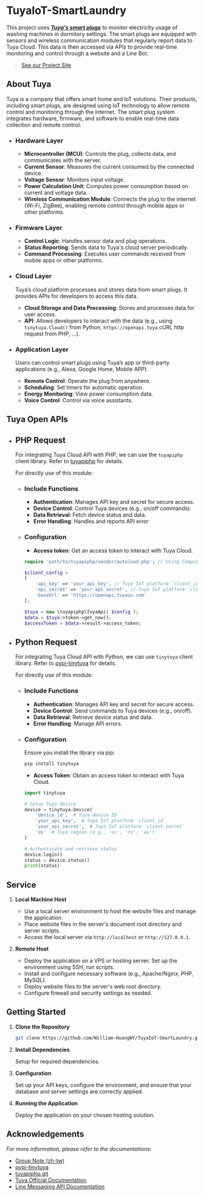 # TuyaIoT-SmartLaundry

This  project uses [_**Tuya's smart plugs**_](https://www.tuyaexpo.com/smart/electrical/indoor-plug---outlet/smart-plugs/CT9cn90yyaumny-CT9cn95ninmx4t-CT9cn9ryid3ecb) to monitor electricity usage of washing machines in dormitory settings. The smart plugs are equipped with sensors and wireless communication modules that regularly report data to Tuya Cloud. This data is then accessed via APIs to provide real-time monitoring and control through a website and a Line Bot.

> [See our Project Site](https://weiyinghuang.com/iot/nsysu-dormitory-washing-machine-mainpage.html)

## About Tuya

Tuya is a company that offers smart home and IoT solutions. Their products, including smart plugs, are designed using IoT technology to allow remote control and monitoring through the internet. The smart plug system integrates hardware, firmware, and software to enable real-time data collection and remote control. 

* ### Hardware Layer
    - **Microcontroller (MCU)**: Controls the plug, collects data, and communicates with the server.
    - **Current Sensor**: Measures the current consumed by the connected device.
    - **Voltage Sensor**: Monitors input voltage.
    - **Power Calculation Unit**: Computes power consumption based on current and voltage data.
    - **Wireless Communication Module**: Connects the plug to the internet (Wi-Fi, ZigBee), enabling remote control through mobile apps or other platforms.

* ### Firmware Layer
    - **Control Logic**: Handles sensor data and plug operations.
    - **Status Reporting**: Sends data to Tuya's cloud server periodically.
    - **Command Processing**: Executes user commands received from mobile apps or other platforms.

* ### Cloud Layer
    Tuya’s cloud platform processes and stores data from smart plugs. It provides APIs for developers to access this data.
    - **Cloud Storage and Data Processing**: Stores and processes data for user access.
    - **API**: Allows developers to interact with the data (e.g., using `tinytuya.Cloud()` from Python, `https://openapi.tuya` cURL http request from PHP, ...).

* ### Application Layer
    Users can control smart plugs using Tuya’s app or third-party applications (e.g., Alexa, Google Home, Mobile APP).
    - **Remote Control**: Operate the plug from anywhere.
    - **Scheduling**: Set timers for automatic operation.
    - **Energy Monitoring**: View power consumption data.
    - **Voice Control**: Control via voice assistants.

## Tuya Open APIs
- ## PHP Request
    For integrating Tuya Cloud API with PHP, we can use the `tuyapiphp` client library. Refer to [tuyapiphp](https://github.com/ground-creative/tuyapiphp.git) for details.
    
    For directly use of this module:

    * ### Include Functions
        - **Authentication**: Manages API key and secret for secure access.
        - **Device Control**: Control Tuya devices (e.g., on/off commands).
        - **Data Retrieval**: Fetch device status and data.
        - **Error Handling**: Handles and reports API error

    * ### Configuration
        - **Access token**: Get an access token to interact with Tuya Cloud.
        ``` php []
        require 'path/to/tuyapiphp/vendor/autoload.php'; // Using Composer or manual include the module

        $client_config =
        [
            'api_key' => 'your_api_key', // Tuya IoT platform `client_id`
            'api_secret' => 'your_api_secret', // Tuya IoT platform `client_secret`
            'baseUrl' => 'https://openapi.tuyaus.com'
        ];

        $tuya = new \tuyapiphp\TuyaApi( $config );
        $data = $tuya->token->get_new();
        $accessToken = $data->result->access_token;
        ```
- ## Python Request
    For integrating Tuya Cloud API with Python, we can use `tinytuya` client library. Refer to [pypi-tinytuya](https://pypi.org/project/tinytuya/) for details.

    For directly use of this module:

    * ### Include Functions
        - **Authentication**: Manages API key and secret for secure access.
        - **Device Control**: Send commands to Tuya devices (e.g., on/off).
        - **Data Retrieval**: Retrieve device status and data.
        - **Error Handling**: Manage API errors.

    * ### Configuration
        Ensure you install the library via pip:
        ```bash
        pip install tinytuya
        ```

        - **Access Token**: Obtain an access token to interact with Tuya Cloud.
        ```python
        import tinytuya

        # Setup Tuya device
        device = tinytuya.Device(
            'device_id',  # Tuya device ID
            'your_api_key',  # Tuya IoT platform `client_id`
            'your_api_secret',  # Tuya IoT platform `client_secret`
            'us'  # Tuya region (e.g., 'us', 'cn', 'eu')
        )

        # Authenticate and retrieve status
        device.login()
        status = device.status()
        print(status)
        ```

## Service
1. **Local Machine Host**
   - Use a local server environment to host the website files and manage the application.
   - Place website files in the server's document root directory and server scripts.
   - Access the local server via `http://localhost` or `http://127.0.0.1`.

2. **Remote Host**
   - Deploy the application on a VPS or hosting server. Set up the environment using SSH, run scripts.
   - Install and configure necessary software (e.g., Apache/Nginx, PHP, MySQL).
   - Deploy website files to the server's web root directory.
   - Configure firewall and security settings as needed.


## Getting Started
1. **Clone the Repository**

    ```bash
    git clone https://github.com/William-HuangWY/TuyaIoT-SmartLaundry.git
    ```

2. **Install Dependencies**

    Setup for required dependencies.

3. **Configuration**

    Set up your API keys, configure the environment, and ensure that your database and server settings are correctly applied.

4. **Running the Application**

    Deploy the application on your chosen hosting solution.

<!-- ## License
This project is licensed under the MIT License - see the [LICENSE](LICENSE) file for details. -->

## Acknowledgements
*For more information, please refer to the documentations:*
- [Group Note (zh-tw)](https://hackmd.io/@William8334551/Tuya-IOT)
- [pypi-tinytuya](https://pypi.org/project/tinytuya/)
- [tuyapiphp.git](https://github.com/ground-creative/tuyapiphp.git)
- [Tuya Official Documentation](https://www.tuya.com/)
- [Line Messaging API Documentation](https://developers.line.biz/en/docs/messaging-api/)
